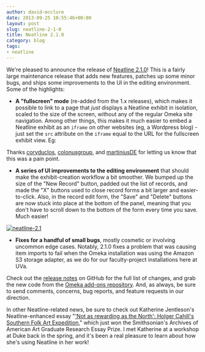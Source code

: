 ```yaml
---
author: david-mcclure
date: 2013-09-25 10:55:46+00:00
layout: post
slug: neatline-2-1-0
title: Neatline 2.1.0
category: blog
tags:
- neatline
---
```


We're pleased to announce the release of [Neatline 2.1.0](http://omeka.org/add-ons/plugins/Neatline)! This is a fairly large maintenance release that adds new features, patches up some minor bugs, and ships some improvements to the UI in the editing environment. Some of the highlights:






  * **A "fullscreen" mode** (re-added from the 1.x releases), which makes it possible to link to a page that _just_ displays a Neatline exhibit in isolation, scaled to the size of the screen, without any of the regular Omeka site navigation. Among other things, this makes it much easier to embed a Neatline exhibit as an `iframe` on other websites (eg, a Wordpress blog) - just set the `src` attribute on the `iframe` equal to the URL for the fullscreen exhibit view. Eg:



Thanks [coryduclos](https://github.com/coryduclos), [colonusgroup](https://github.com/colonusgroup), and [martiniusDE](https://github.com/martiniusDE) for letting us know that this was a pain point.



  * **A series of UI improvements to the editing environment** that should make the exhibit-creation workflow a bit smoother. We bumped up the size of the "New Record" button, padded out the list of records, and made the "X" buttons used to close record forms a bit larger and easier-to-click. Also, in the record edit form, the "Save" and "Delete" buttons are now stuck into place at the bottom of the panel, meaning that you don't have to scroll down to the bottom of the form every time you save. Much easier!

[![neatline-2.1](http://dclure.org/wp-content/uploads/2013/09/neatline-2.1-1024x580.jpg)](http://dclure.org/wp-content/uploads/2013/09/neatline-2.1.jpg)





  * **Fixes for a handful of small bugs**, mostly cosmetic or involving uncommon edge cases. Notably, 2.1.0 fixes a problem that was causing item imports to fail when the Omeka installation was using the Amazon S3 storage adapter, as we do for our faculty-project installations here at UVa.




Check out the [release notes](https://github.com/scholarslab/Neatline/releases/tag/2.1.0) on GitHub for the full list of changes, and grab the new code from the [Omeka add-ons repository](http://omeka.org/add-ons/plugins/Neatline). And, as always, be sure to send comments, concerns, bug reports, and feature requests in our direction.

In other Neatline-related news, be sure to check out Katherine Jentleson's Neatline-enhanced essay "['Not as rewarding as the North': Holger Cahill's Southern Folk Art Expedition](http://www.aaa.si.edu/essay/katherine-jentleson)," which just won the Smithsonian's Archives of American Art Graduate Research Essay Prize. I met Katherine at a workshop at Duke back in the spring, and it's been a real pleasure to learn about how she's using Neatline in her work!
